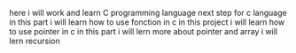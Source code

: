 here i will work and learn C programming language
next step for c language
in this part i will learn how to use fonction in c
in this project i will learn how to use pointer in c 
in this part i will lern more about pointer and array
i will lern recursion 
